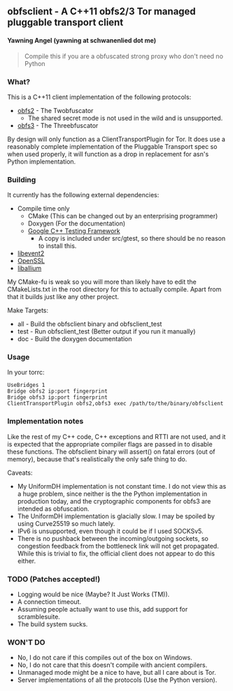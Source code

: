 ## obfsclient  - A C++11 obfs2/3 Tor managed pluggable transport client
#### Yawning Angel (yawning at schwanenlied dot me)

> Compile this if you are a obfuscated strong proxy
> who don't need no Python

### What?

This is a C++11 client implementation of the following protocols:

 * [obfs2](https://gitweb.torproject.org/pluggable-transports/obfsproxy.git/blob/HEAD:/doc/obfs2/obfs2-protocol-spec.txt) - The Twobfuscator
   * The shared secret mode is not used in the wild and is unsupported.
 * [obfs3](https://gitweb.torproject.org/pluggable-transports/obfsproxy.git/blob/HEAD:/doc/obfs3/obfs3-protocol-spec.txt) - The Threebfuscator

By design will only function as a ClientTransportPlugin for Tor.  It does use a
reasonably complete implementation of the Pluggable Transport spec so when used
properly, it will function as a drop in replacement for asn's Python
implementation.

### Building

It currently has the following external dependencies:

 * Compile time only
   * CMake (This can be changed out by an enterprising programmer)
   * Doxygen (For the documentation)
   * [Google C++ Testing Framework](https://code.google.com/p/googletest/)
     * A copy is included under src/gtest, so there should be no reason to
       install this.
 * [libevent2](https://www.libevent.org)
 * [OpenSSL](https://www.openssl.org/)
 * [liballium](https://github.com/Yawning/liballium)

My CMake-fu is weak so you will more than likely have to edit the CMakeLists.txt
in the root directory for this to actually compile.  Apart from that it builds
just like any other project.

Make Targets:

 * all - Build the obfsclient binary and obfsclient_test
 * test - Run obfsclient_test (Better output if you run it manually)
 * doc - Build the doxygen documentation

### Usage

In your torrc:

    UseBridges 1
    Bridge obfs2 ip:port fingerprint
    Bridge obfs3 ip:port fingerprint
    ClientTransportPlugin obfs2,obfs3 exec /path/to/the/binary/obfsclient

### Implementation notes

Like the rest of my C++ code, C++ exceptions and RTTI are not used, and it is
expected that the appropriate compiler flags are passed in to disable these
functions.  The obfsclient binary will assert() on fatal errors (out of memory),
because that's realistically the only safe thing to do.

Caveats:

 * My UniformDH implementation is not constant time.  I do not view this as a
   huge problem, since neither is the the Python implementation in production
   today, and the cryptographic components for obfs3 are intended as
   obfuscation.
 * The UniformDH implementation is glacially slow.  I may be spoiled by using
   Curve25519 so much lately.
 * IPv6 is unsupported, even though it could be if I used SOCKSv5.
 * There is no pushback between the incoming/outgoing sockets, so congestion
   feedback from the bottleneck link will not get propagated.  While this is
   trivial to fix, the official client does not appear to do this either.

### TODO (Patches accepted!)

 * Logging would be nice (Maybe?  It Just Works (TM)).
 * A connection timeout.
 * Assuming people actually want to use this, add support for scramblesuite.
 * The build system sucks.

### WON'T DO

 * No, I do not care if this compiles out of the box on Windows.
 * No, I do not care that this doesn't compile with ancient compilers.
 * Unmanaged mode might be a nice to have, but all I care about is Tor.
 * Server implementations of all the protocols (Use the Python version).
